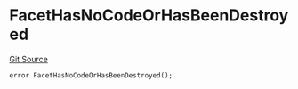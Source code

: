 # FacetHasNoCodeOrHasBeenDestroyed
[Git Source](https://github.com/thrackle-io/tron/blob/7233064f299d77880af0e175a21e23e2f8b85f56/src/client/token/handler/diamond/HandlerDiamond.sol)


```solidity
error FacetHasNoCodeOrHasBeenDestroyed();
```

